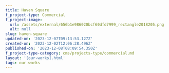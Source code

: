 ```yaml
---
title: Haven Square
f_project-type: Commercial
f_project-image:
  url: /assets/external/656b1e986020bcf60dfd7999_rectangle2018205.png
  alt: null
slug: haven-square
updated-on: '2023-12-07T09:13:53.127Z'
created-on: '2023-12-02T12:06:28.496Z'
published-on: '2023-12-08T08:09:54.350Z'
f_project-type-category: cms/projects-type/commercial.md
layout: '[our-works].html'
tags: our-works
---
```



